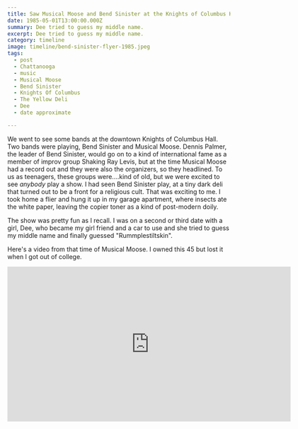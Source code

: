 ```yaml
---
title: Saw Musical Moose and Bend Sinister at the Knights of Columbus Hall.
date: 1985-05-01T13:00:00.000Z
summary: Dee tried to guess my middle name.
excerpt: Dee tried to guess my middle name.
category: timeline
image: timeline/bend-sinister-flyer-1985.jpeg
tags:
  - post
  - Chattanooga
  - music
  - Musical Moose
  - Bend Sinister
  - Knights Of Columbus
  - The Yellow Deli
  - Dee
  - date approximate

---
```


We went to see some bands at the downtown Knights of Columbus Hall. Two bands were playing, Bend Sinister and Musical Moose. Dennis Palmer, the leader of Bend Sinister, would go on to a kind of international fame as a member of improv group Shaking Ray Levis, but at the time Musical Moose had a record out and they were also the organizers, so they headlined. To us as teenagers, these groups were....kind of old, but we were excited to see _anybody_ play a show. I had seen Bend Sinister play, at a tiny dark deli that turned out to be a front for a religious cult. That was exciting to me. I took home a flier and hung it up in my garage apartment, where insects ate the white paper, leaving the copier toner as a kind of post-modern doily.

The show was pretty fun as I recall. I was on a second or third date with a girl, Dee, who became my girl friend and a car to use and she tried to guess my middle name and finally guessed "Rummplestiltskin".

Here's a video from that time of Musical Moose. I owned this 45 but lost it when I got out of college.

<iframe width="640" height="350" src="https://www.youtube.com/embed/CayP3_ucE10" title="YouTube video player" frameborder="0" allow="accelerometer; autoplay; clipboard-write; encrypted-media; gyroscope; picture-in-picture" allowfullscreen></iframe>